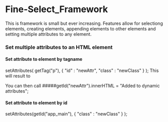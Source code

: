 # Fine-Select_Framework

This is framework is small but ever increasing. Features allow for selectiong elements, 
creating elements, appending elements to other elements and setting multiple attributes to any element.

### Set multiple attributes to an HTML element 

#### Set attribute to element by tagname
setAttributes( getTag("p"), 
    { "id" : "newAttr", "class" : "newClass" }
);
This will result to <p id="newAttr" class="newClass"></p>
You can then call #####getId("newAttr").innerHTML = "Added to dynamic attributes";

#### Set attribute to element by id 
setAttributes(getId("app_main"), 
    { "class" : "newClass" }
);
